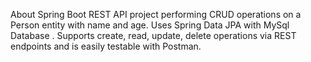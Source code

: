 About
Spring Boot REST API project performing CRUD operations on a Person entity with name and age. Uses Spring Data JPA with MySql Database . Supports create, read, update, delete operations via REST endpoints and is easily testable with Postman.
